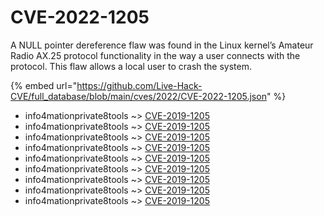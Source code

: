 # CVE-2022-1205

A NULL pointer dereference flaw was found in the Linux kernel’s Amateur Radio AX.25 protocol functionality in the way a user connects with the protocol. This flaw allows a local user to crash the system.

{% embed url="https://github.com/Live-Hack-CVE/full_database/blob/main/cves/2022/CVE-2022-1205.json" %}


* info4mationprivate8tools ~> [CVE-2019-1205](https://www.alice-snow.ru/2022/database/cve-2022-1205/cve-2019-1205-info4mationprivate8tools)
* info4mationprivate8tools ~> [CVE-2019-1205](https://www.alice-snow.ru/2022/database/cve-2022-1205/cve-2019-1205-info4mationprivate8tools)
* info4mationprivate8tools ~> [CVE-2019-1205](https://www.alice-snow.ru/2022/database/cve-2022-1205/cve-2019-1205-info4mationprivate8tools)
* info4mationprivate8tools ~> [CVE-2019-1205](https://www.alice-snow.ru/2022/database/cve-2022-1205/cve-2019-1205-info4mationprivate8tools)
* info4mationprivate8tools ~> [CVE-2019-1205](https://www.alice-snow.ru/2022/database/cve-2022-1205/cve-2019-1205-info4mationprivate8tools)
* info4mationprivate8tools ~> [CVE-2019-1205](https://www.alice-snow.ru/2022/database/cve-2022-1205/cve-2019-1205-info4mationprivate8tools)
* info4mationprivate8tools ~> [CVE-2019-1205](https://www.alice-snow.ru/2022/database/cve-2022-1205/cve-2019-1205-info4mationprivate8tools)
* info4mationprivate8tools ~> [CVE-2019-1205](https://www.alice-snow.ru/2022/database/cve-2022-1205/cve-2019-1205-info4mationprivate8tools)
* info4mationprivate8tools ~> [CVE-2019-1205](https://www.alice-snow.ru/2022/database/cve-2022-1205/cve-2019-1205-info4mationprivate8tools)